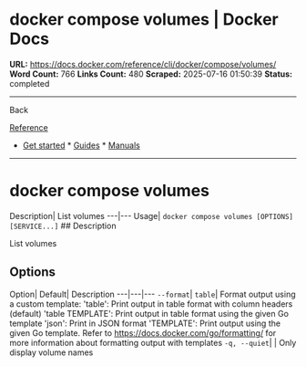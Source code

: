 # docker compose volumes | Docker Docs

**URL:** https://docs.docker.com/reference/cli/docker/compose/volumes/
**Word Count:** 766
**Links Count:** 480
**Scraped:** 2025-07-16 01:50:39
**Status:** completed

---

Back

[Reference](https://docs.docker.com/reference/)

  * [Get started](https://docs.docker.com/get-started/)   * [Guides](https://docs.docker.com/guides/)   * [Manuals](https://docs.docker.com/manuals/)

* * *

# docker compose volumes

Description| List volumes   ---|---   Usage| `docker compose volumes [OPTIONS] [SERVICE...]`      ## Description

List volumes

## Options

Option| Default| Description   ---|---|---   `--format`| `table`| Format output using a custom template:   'table': Print output in table format with column headers \(default\)   'table TEMPLATE': Print output in table format using the given Go template   'json': Print in JSON format   'TEMPLATE': Print output using the given Go template.   Refer to <https://docs.docker.com/go/formatting/> for more information about formatting output with templates   `-q, --quiet`| | Only display volume names